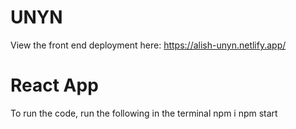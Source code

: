 # UNYN 

View the front end deployment here:
https://alish-unyn.netlify.app/

# React App
To run the code, run the following in the terminal
npm i
npm start
